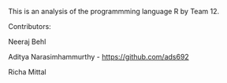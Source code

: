 This is an analysis of the programmming language R by Team 12.

Contributors:

Neeraj Behl

Aditya Narasimhammurthy - https://github.com/ads692

Richa Mittal
